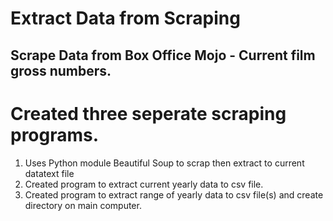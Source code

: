 # Extract Data from Scraping

## Scrape Data from Box Office Mojo - Current film gross numbers. 

# Created three seperate scraping programs. 

1. Uses Python module Beautiful Soup to scrap then extract to current datatext file
2. Created program to extract current yearly data to csv file.
3. Created program to extract range of yearly data to csv file(s) and create directory on main computer. 
